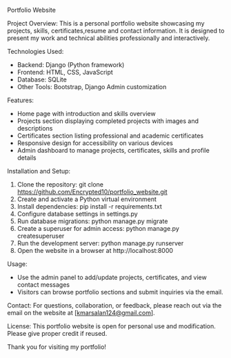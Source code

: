 Portfolio Website

Project Overview:
This is a personal portfolio website showcasing my projects, skills, certificates,resume and contact information. It is designed to present my work and technical abilities professionally and interactively.

Technologies Used:
- Backend: Django (Python framework)
- Frontend: HTML, CSS, JavaScript
- Database: SQLite
- Other Tools: Bootstrap, Django Admin customization

Features:
- Home page with introduction and skills overview
- Projects section displaying completed projects with images and descriptions
- Certificates section listing professional and academic certificates
- Responsive design for accessibility on various devices
- Admin dashboard to manage projects, certificates, skills and profile details

Installation and Setup:
1. Clone the repository: git clone https://github.com/Encrypted10/portfolio_website.git
2. Create and activate a Python virtual environment
3. Install dependencies: pip install -r requirements.txt
4. Configure database settings in settings.py
5. Run database migrations: python manage.py migrate
6. Create a superuser for admin access: python manage.py createsuperuser
7. Run the development server: python manage.py runserver
8. Open the website in a browser at http://localhost:8000

Usage:
- Use the admin panel to add/update projects, certificates, and view contact messages
- Visitors can browse portfolio sections and submit inquiries via the email.

Contact:
For questions, collaboration, or feedback, please reach out via the email on the website at [kmarsalan124@gmail.com].

License:
This portfolio website is open for personal use and modification. Please give proper credit if reused.

Thank you for visiting my portfolio!


